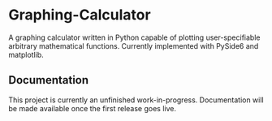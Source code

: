 # Graphing-Calculator

A graphing calculator written in Python capable of plotting user-specifiable arbitrary mathematical functions. Currently implemented with PySide6 and matplotlib.

## Documentation

This project is currently an unfinished work-in-progress. Documentation will be made available once the first release goes live.

